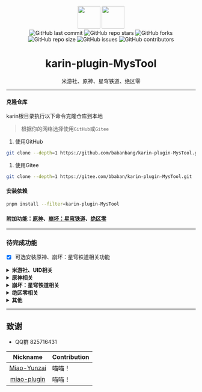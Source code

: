 <p align="center">
  <img src="/resources/imgs/other/摸.png" height="60">
  <img src="/resources/imgs/other/鱼.gif" height="60">
  <br>
  <a href="https://github.com/babanbang/karin-plugin-MysTool/commits/main" style="text-decoration: none;">
    <img alt="GitHub last commit" src="https://img.shields.io/github/last-commit/babanbang/karin-plugin-MysTool?color=%23114514&style=flat-square">
  </a>
  <a href="https://github.com/babanbang/karin-plugin-MysTool/stargazers" style="text-decoration: none;">
    <img alt="GitHub repo stars" src="https://img.shields.io/github/stars/babanbang/karin-plugin-MysTool?color=%23aa4499&style=flat-square">
  </a>
  <a href="https://github.com/babanbang/karin-plugin-MysTool/forks" style="text-decoration: none;">
    <img alt="GitHub forks" src="https://img.shields.io/github/forks/babanbang/karin-plugin-MysTool?color=%23456789&style=flat-square">
  </a>
  <br>
  <a href="https://github.com/babanbang/karin-plugin-MysTool" style="text-decoration: none;">
    <img alt="GitHub repo size" src="https://img.shields.io/github/repo-size/babanbang/karin-plugin-MysTool?style=flat-square">
  </a>
  <a href="https://github.com/babanbang/karin-plugin-MysTool/issues" style="text-decoration: none;">
    <img alt="GitHub issues" src="https://img.shields.io/github/issues/babanbang/karin-plugin-MysTool?style=flat-square">
  </a>
  <a href="https://github.com/babanbang/karin-plugin-MysTool/graphs/contributors" style="text-decoration: none;">
    <img alt="GitHub contributors" src="https://img.shields.io/github/contributors/babanbang/karin-plugin-MysTool?color=%23c0c0c0&style=flat-square">
  </a>
</p>

<h1 align="center">karin-plugin-MysTool</h1>
<p align="center">米游社、原神、星穹铁道、绝区零</p>

---
#### 克隆仓库

karin根目录执行以下命令克隆仓库到本地
>根据你的网络选择使用`GitHub`或`Gitee`
1. 使用GitHub
```bash
git clone --depth=1 https://github.com/babanbang/karin-plugin-MysTool.git ./plugins/karin-plugin-MysTool
```
1. 使用Gitee
```bash
git clone --depth=1 https://gitee.com/bbaban/karin-plugin-MysTool.git ./plugins/karin-plugin-MysTool
```

#### 安装依赖

```bash
pnpm install --filter=karin-plugin-MysTool
```

#### 附加功能：[原神](../../../Genshin)、[崩坏：星穹铁道](../../../StarRail)、[绝区零](../../../Zenless)

---
### 待完成功能
- [x] 可选安装原神、崩坏：星穹铁道相关功能
<details><summary><b>米游社、UID相关</b></summary>

- [x] 绑定、删除、查看游戏UID
- [x] 绑定、删除、查看cookie、stoken
- [x] **扫码登录（推荐）**
- [ ] 账号密码登录
</details>

<details><summary><b>原神相关</b></summary>

- [ ] 前瞻兑换码
- [x] 探索查询
- [x] 角色列表查询
- [ ] 深渊查询
- [ ] 七圣召唤查询
- [ ] 体力查询
- [x] 游戏背包素材查询
- [x] 旅行者札记查询
- [x] 角色养成计算查询
- [x] 角色面板更新、查询
- [x] 祈愿记录更新、查询、导出
</details>

<details><summary><b>崩坏：星穹铁道相关</b></summary>

- [ ] 前瞻兑换码
- [x] 探索查询
- [x] 角色列表查询
- [ ] 混沌回忆查询
- [ ] 模拟宇宙、寰宇蝗灾、黄金与机械查询
- [ ] 体力查询
- [x] 开拓月历查询
- [ ] 角色养成计算查询
- [x] 角色面板更新、查询
- [x] 祈愿记录更新、查询、导出(支持使用链接更新)
</details>

<details><summary><b>绝区零相关</b></summary>

- [ ] 这没公测也写不了啊
</details>

<details><summary><b>其他</b></summary>

- [x] 使用[wkhtmltoimage](https://wkhtmltopdf.org/)截图(由于坤术原因部分图片不支持使用，暂时没有安装教程、windows直接下载exe即可、ubuntu使用apt安装)，建议优先使用[karin-puppeteer](https://github.com/KarinJS/karin-puppeteer)
- [x] 1034、10035、签到(额外安装[插件](../../../MysSign)提供功能)
</details>

---
## 致谢
* QQ群 825716431

|Nickname|Contribution|
|:------:|------------|
|[Miao-Yunzai](https://gitee.com/yoimiya-kokomi/Miao-Yunzai)|喵喵！|
|[miao-plugin](https://gitee.com/yoimiya-kokomi/miao-plugin)|喵喵！|
